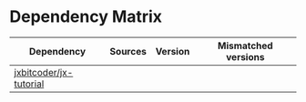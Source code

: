 # Dependency Matrix

Dependency | Sources | Version | Mismatched versions
---------- | ------- | ------- | -------------------
[jxbitcoder/jx-tutorial](https://github.com/jxbitcoder/jx-tutorial.git) |  | []() | 
